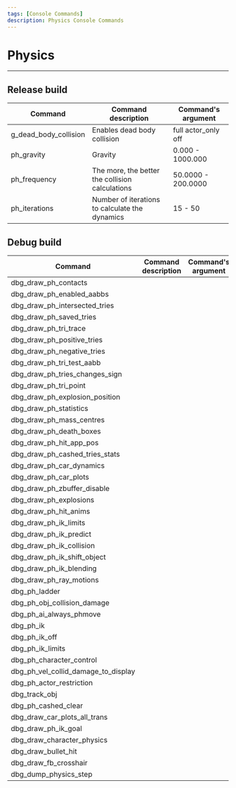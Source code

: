 ```yaml
---
tags: [Console Commands]
description: Physics Console Commands
---
```


# Physics

___

## Release build

| Command | Command description | Command's argument |
|---|---|---|
| g_dead_body_collision | Enables dead body collision | full actor_only off |
| ph_gravity | Gravity | 0.000 - 1000.000 |
| ph_frequency | The more, the better the collision calculations | 50.0000 - 200.0000 |
| ph_iterations | Number of iterations to calculate the dynamics | 15 - 50 |

## Debug build

| Command | Command description | Command's argument |
|---|---|---|
| dbg_draw_ph_contacts |  |  |
| dbg_draw_ph_enabled_aabbs |  |  |
| dbg_draw_ph_intersected_tries |  |  |
| dbg_draw_ph_saved_tries |  |  |
| dbg_draw_ph_tri_trace |  |  |
| dbg_draw_ph_positive_tries |  |  |
| dbg_draw_ph_negative_tries |  |  |
| dbg_draw_ph_tri_test_aabb |  |  |
| dbg_draw_ph_tries_changes_sign |  |  |
| dbg_draw_ph_tri_point |  |  |
| dbg_draw_ph_explosion_position |  |  |
| dbg_draw_ph_statistics |  |  |
| dbg_draw_ph_mass_centres |  |  |
| dbg_draw_ph_death_boxes |  |  |
| dbg_draw_ph_hit_app_pos |  |  |
| dbg_draw_ph_cashed_tries_stats |  |  |
| dbg_draw_ph_car_dynamics |  |  |
| dbg_draw_ph_car_plots |  |  |
| dbg_draw_ph_zbuffer_disable |  |  |
| dbg_draw_ph_explosions |  |  |
| dbg_draw_ph_hit_anims |  |  |
| dbg_draw_ph_ik_limits |  |  |
| dbg_draw_ph_ik_predict |  |  |
| dbg_draw_ph_ik_collision |  |  |
| dbg_draw_ph_ik_shift_object |  |  |
| dbg_draw_ph_ik_blending |  |  |
| dbg_draw_ph_ray_motions |  |  |
| dbg_ph_ladder |  |  |
| dbg_ph_obj_collision_damage |  |  |
| dbg_ph_ai_always_phmove |  |  |
| dbg_ph_ik |  |  |
| dbg_ph_ik_off |  |  |
| dbg_ph_ik_limits |  |  |
| dbg_ph_character_control |  |  |
| dbg_ph_vel_collid_damage_to_display |  |  |
| dbg_ph_actor_restriction |  |  |
| dbg_track_obj |  |  |
| dbg_ph_cashed_clear |  |  |
| dbg_draw_car_plots_all_trans |  |  |
| dbg_draw_ph_ik_goal |  |  |
| dbg_draw_character_physics |  |  |
| dbg_draw_bullet_hit |  |  |
| dbg_draw_fb_crosshair |  |  |
| dbg_dump_physics_step |  |  |
